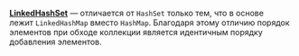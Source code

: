 **[LinkedHashSet](http://docs.oracle.com/javase/8/docs/api/java/util/LinkedHashSet.html)** — отличается от `HashSet` только тем, что в основе лежит `LinkedHashMap` вместо `HashMap`. Благодаря этому отличию порядок элементов при обходе коллекции является идентичным порядку добавления элементов.